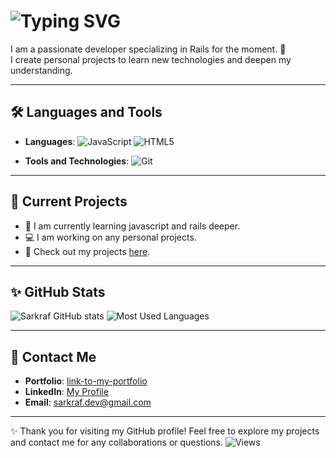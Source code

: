 # ![Typing SVG](https://readme-typing-svg.demolab.com?font=Fira+Code&weight=900&size=35&duration=4500&pause=1000&color=DC100FD4&vCenter=true&width=710&height=70&lines=%F0%9F%91%8B+Welcome+to+my+GitHub+Profile+!;Feel+free+to+explore+my+projects)

I am a passionate developer specializing in Rails for the moment. 🚀<br>
I create personal projects to learn new technologies and deepen my understanding.

---

## 🛠️ Languages and Tools

- **Languages**:
  ![JavaScript](https://img.shields.io/badge/JavaScript-F7DF1E?style=flat&logo=javascript&logoColor=black)
  ![HTML5](https://img.shields.io/badge/HTML5-E34F26?style=flat&logo=html5&logoColor=white)

- **Tools and Technologies**:
  ![Git](https://img.shields.io/badge/Git-F05032?style=flat&logo=git&logoColor=white)

---

## 🔭 Current Projects

- 🌱 I am currently learning javascript and rails deeper.
- 💻 I am working on any personal projects.
- 🔗 Check out my projects [here](https://github.com/Sarkraf?tab=repositories).

---

## ✨ GitHub Stats

![Sarkraf GitHub stats](https://github-readme-stats.vercel.app/api?username=Sarkraf&show_icons=true&theme=radical)
![Most Used Languages](https://github-readme-stats.vercel.app/api/top-langs/?username=Sarkraf&layout=compact&theme=radical)

---

## 🤝 Contact Me

- **Portfolio**: [link-to-my-portfolio](https://img.freepik.com/vecteurs-libre/bientot-texte-fond-sombre-lever-soleil-abstrait-effet-mouvement_157027-1073.jpg?t=st=1731857566~exp=1731861166~hmac=adc7c7b9e6110598dceb4418b75c27dbfd4ebe5afa3b2687f96be2b7fe8bd19b&w=1380)
- **LinkedIn**: [My Profile](https://www.linkedin.com/in/arnaud-floriani-developpeur/)
- **Email**: sarkraf.dev@gmail.com

---

✨ Thank you for visiting my GitHub profile! Feel free to explore my projects and contact me for any collaborations or questions.
![Views](https://komarev.com/ghpvc/?username=Sarkraf&color=red&style=plastic&label=👀)
<!-- center element  -->
<p align="center"></p>
